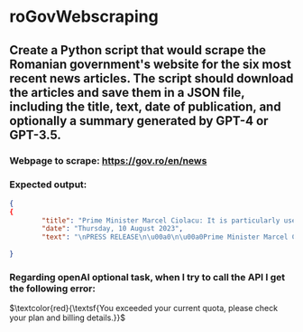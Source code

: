 # roGovWebscraping

## Create a Python script that would scrape the Romanian government's website for the six most recent news articles. The script should download the articles and save them in a JSON file, including the title, text, date of publication, and optionally a summary generated by GPT-4 or GPT-3.5.

### Webpage to scrape: https://gov.ro/en/news

### Expected output:
```json
{
{
        "title": "Prime Minister Marcel Ciolacu: It is particularly useful to have a dynamic process of consultation with representative associations of the young generation",
        "date": "Thursday, 10 August 2023",
        "text": "\nPRESS RELEASE\n\u00a0\n\u00a0Prime Minister Marcel Ciolacu had consultations today with representatives of the European Youth Forum and the Youth Council of Romania, part of the Government\u2019s constant institutional dialogue with representative associations of the social and associative sectors.\n\u201cIt is extremely important to have permanent consultations with young people to bridge\u00a0the gap between generations and particularly between the young generation and stakeholders. Young people have the ability to adapt and rapidly accumulate knowledge\u00a0and information, and to come up with innovative solutions. I noticed how internship programs conducted at the level of Government and Parliament brought\u00a0real benefits not only to young people but also to public institutions. For these reasons, it is particularly useful to have a dynamic process of consultations with representative associations of the young generation\u201d, stated Prime Minister Marcel Ciolacu.\n\u201cWe need vision, commitment, and responsibility on the part of young people, and the fact that we are here together provides us all with a new perspective on the future. Youth\u2019s problems are not few but with the support of Prime Minister Marcel Ciolacu and the Romanian Government, many of them will find a resolution. The new education law comes in support of youth people to create as many opportunities as possible and to strengthen the relationship between the two generations. Together, we will contribute to the growth of the new leaders both at national and European levels\u201d, stated Minister of Family, Youth and Equal Opportunities, Natalia Intotero.\nThe representatives of the European Youth Forum welcomed the good practices existing at the level of the Government, regarding the Official Internship Program, which provides 150 seats\u00a0this year. Interns enrolled in this program receive, according to Law 176/2018 on internships, a monthly allowance representing at least 50% of the minimum gross salary per economy.\nAlso, the representatives of the European Youth Forum showed that there is a need to enhance\u00a0consultations between youth organizations and public authorities, considering that the topic of youth requires an integrated approach at the level of the Government and ministries.\nAttending the discussions, representatives of the Youth Council of Romania appreciated the completion of the National Youth Strategy by the Ministry of Family, Youth, and Equal Opportunities and emphasized the importance of inter-ministerial collaboration to attain the objectives contained in this document.\nAttending the meeting at Victoria Palace alongside Prime Minister Marcel Ciolacu, were the Minister of Family, Youth and Equal Opportunities, Natalia Intotero, the Head of the Prime Minister's Chancellery, Mihai Ghigiu, and the representatives of the Chancellery - Secretary of State Mihai Constantin, State Advisers Ruxandra Ivan and Victoria Stoiciu.\n"
    
}
```

### Regarding openAI optional task, when I try to call the API I get the following error:
$\textcolor{red}{\textsf{You exceeded your current quota, please check your plan and billing details.}}$ 
